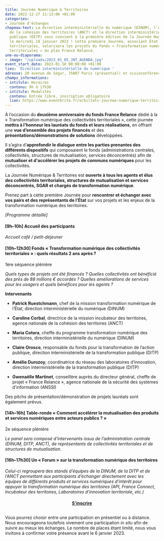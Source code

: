 ```yaml
---
title: Journée Numérique & Territoires
date: 2022-12-27 11:13:00 +01:00
categories:
- Journée d'échanges
chapeau-text: La direction interministérielle du numérique (DINUM), l’Agence nationale
  de la cohésion des territoires (ANCT) et la direction interministérielle de la transformation
  publique (DITP) vous convient à la première édition de la Journée Numérique & Territoires,
  le mercredi 18 janvier 2023 ! Cette première Journée, associant État et collectivités
  territoriales, valorisera les projets du fonds « Transformation numérique des collectivités
  territoriales » du plan France Relance.
une-ou-diaporama:
- image: "/uploads/2023_01_05_JNT_AGENDA.jpg"
event_start_date: 2023-01-18 00:00:00 +01:00
lieu: 'Direction interministérielle du numérique '
adresse: 20 avenue de Ségur, 75007 Paris (présentiel) et visioconférence
champs_informations:
- intitule: Horaires
  contenu: 9h à 17h30
- intitule: Modalités
  contenu: Entrée libre, inscription obligatoire
  lien: https://www.eventbrite.fr/e/billets-journee-numerique-territoires-492720509307
---
```


À l’occasion du **deuxième anniversaire du fonds France Relance** dédié à la « Transformation numérique des collectivités territoriales », cette journée **mettra à l’honneur les lauréats du fonds et leurs réalisations**, en offrant une **vue d’ensemble des projets financés** et des **présentations/démonstrations de solutions** développées.

Il s’agira d’**approfondir le dialogue entre les parties prenantes des différents dispositifs** qui composaient le fonds (administrations centrales, collectivités, structures de mutualisation, services déconcentrés) afin de **mutualiser et d'accélérer les projets de communs numériques** pour les collectivités.

La Journée Numérique & Territoires est **ouverte à tous les agents et élus des collectivités territoriales, structures de mutualisation et services déconcentrés, SGAR et chargés de transformation numérique**.

Prenez part à cette première Journée pour **rencontrer et échanger avec vos pairs et des représentants de l’État** sur vos projets et les enjeux de la transformation numérique des territoires.

*\[Programme détaillé\]*

#### **\[9h–10h\] Accueil des participants**

*Accueil café / petit-déjeuner*

#### **\[10h–12h30\] Fonds « Transformation numérique des collectivités territoriales » : quels résultats 2 ans après ?**
1ère séquence plénière

*Quels types de projets ont été financés ? Quelles collectivités ont bénéficié des près de 88 millions € accordés ? Quelles améliorations de services pour les usagers et quels bénéfices pour les agents ?*

**Intervenants**

* **Patrick Ruestchmann**, chef de la mission transformation numérique de l’État, direction interministérielle du numérique (DINUM)

* **Caroline Corbal**, directrice de la mission incubateur des territoires, agence nationale de la cohésion des territoires (ANCT)

* **Maria Cotora**, cheffe du programme transformation numérique des territoires, direction interministérielle du numérique (DINUM)

* **Claire Orosco**, responsable du fonds pour la transformation de l’action publique, direction interministérielle de la transformation publique (DITP)

* **Amélie Durozoy**, coordinatrice du réseau des laboratoires d’innovation, direction interministérielle de la transformation publique (DITP)

* **Gwenaëlle Martinet**, conseillère auprès du directeur général, cheffe de projet « France Relance », agence nationale de la sécurité des systèmes d'information (ANSSI)

Des pitchs de présentation/démonstration de projets lauréats sont également prévus.

#### **\[14h–16h\] Table-ronde « Comment accélérer la mutualisation des produits et services numériques entre acteurs publics ? »**
2e séquence plénière

*Le panel sera composé d’intervenants issus de l’administration centrale (DINUM, DITP, ANCT), de représentants de collectivités territoriales et de structures de mutualisation.*

#### **\[16h–17h30\] Un « Forum » sur la transformation numérique des territoires**
*Celui-ci regroupera des stands d’équipes de la DINUM, de la DITP et de l’ANCT permettant aux participants d’échanger directement avec les équipes de différents produits et services numériques d’intérêt pour appuyer la transformation numérique des territoires (API, France Connect, Incubateur des territoires, Laboratoires d’innovation territoriale, etc.)*


<div class="encadre noir" style="margin-bottom:20px"><p style="margin-top: 20px;"><div align="center" style="margin-bottom: 30px"><a href="https://www.eventbrite.fr/e/billets-journee-numerique-territoires-492720509307" class="button" title="S'inscrire - Lien externe"><b>S'inscrire</b></a></div>
Vous pourrez choisir entre une participation en présentiel ou à distance. Nous encourageons toutefois vivement une participation  <i>in situ</i> afin de suivre au mieux les échanges. Le nombre de places étant limité, nous vous invitons à confirmer votre présence avant le 6 janvier 2023.</p></div>